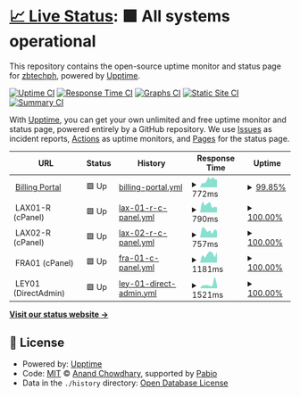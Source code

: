# [📈 Live Status](https://uptime.sulithosting.com): <!--live status--> **🟩 All systems operational**

This repository contains the open-source uptime monitor and status page for [zbtechph](https://uptime.sulithosting.com), powered by [Upptime](https://github.com/upptime/upptime).

[![Uptime CI](https://github.com/zbtechph/uptime/workflows/Uptime%20CI/badge.svg)](https://github.com/zbtechph/uptime/actions?query=workflow%3A%22Uptime+CI%22)
[![Response Time CI](https://github.com/zbtechph/uptime/workflows/Response%20Time%20CI/badge.svg)](https://github.com/zbtechph/uptime/actions?query=workflow%3A%22Response+Time+CI%22)
[![Graphs CI](https://github.com/zbtechph/uptime/workflows/Graphs%20CI/badge.svg)](https://github.com/zbtechph/uptime/actions?query=workflow%3A%22Graphs+CI%22)
[![Static Site CI](https://github.com/zbtechph/uptime/workflows/Static%20Site%20CI/badge.svg)](https://github.com/zbtechph/uptime/actions?query=workflow%3A%22Static+Site+CI%22)
[![Summary CI](https://github.com/zbtechph/uptime/workflows/Summary%20CI/badge.svg)](https://github.com/zbtechph/uptime/actions?query=workflow%3A%22Summary+CI%22)

With [Upptime](https://upptime.js.org), you can get your own unlimited and free uptime monitor and status page, powered entirely by a GitHub repository. We use [Issues](https://github.com/zbtechph/uptime/issues) as incident reports, [Actions](https://github.com/zbtechph/uptime/actions) as uptime monitors, and [Pages](https://uptime.sulithosting.com) for the status page.

<!--start: status pages-->
<!-- This summary is generated by Upptime (https://github.com/upptime/upptime) -->
<!-- Do not edit this manually, your changes will be overwritten -->
<!-- prettier-ignore -->
| URL | Status | History | Response Time | Uptime |
| --- | ------ | ------- | ------------- | ------ |
| <img alt="" src="https://icons.duckduckgo.com/ip3/billing.sulithosting.com.ico" height="13"> [Billing Portal](https://billing.sulithosting.com) | 🟩 Up | [billing-portal.yml](https://github.com/zbtechph/uptime/commits/HEAD/history/billing-portal.yml) | <details><summary><img alt="Response time graph" src="./graphs/billing-portal/response-time-week.png" height="20"> 772ms</summary><br><a href="https://uptime.sulithosting.com/history/billing-portal"><img alt="Response time 542" src="https://img.shields.io/endpoint?url=https%3A%2F%2Fraw.githubusercontent.com%2Fzbtechph%2Fuptime%2FHEAD%2Fapi%2Fbilling-portal%2Fresponse-time.json"></a><br><a href="https://uptime.sulithosting.com/history/billing-portal"><img alt="24-hour response time 838" src="https://img.shields.io/endpoint?url=https%3A%2F%2Fraw.githubusercontent.com%2Fzbtechph%2Fuptime%2FHEAD%2Fapi%2Fbilling-portal%2Fresponse-time-day.json"></a><br><a href="https://uptime.sulithosting.com/history/billing-portal"><img alt="7-day response time 772" src="https://img.shields.io/endpoint?url=https%3A%2F%2Fraw.githubusercontent.com%2Fzbtechph%2Fuptime%2FHEAD%2Fapi%2Fbilling-portal%2Fresponse-time-week.json"></a><br><a href="https://uptime.sulithosting.com/history/billing-portal"><img alt="30-day response time 542" src="https://img.shields.io/endpoint?url=https%3A%2F%2Fraw.githubusercontent.com%2Fzbtechph%2Fuptime%2FHEAD%2Fapi%2Fbilling-portal%2Fresponse-time-month.json"></a><br><a href="https://uptime.sulithosting.com/history/billing-portal"><img alt="1-year response time 542" src="https://img.shields.io/endpoint?url=https%3A%2F%2Fraw.githubusercontent.com%2Fzbtechph%2Fuptime%2FHEAD%2Fapi%2Fbilling-portal%2Fresponse-time-year.json"></a></details> | <details><summary><a href="https://uptime.sulithosting.com/history/billing-portal">99.85%</a></summary><a href="https://uptime.sulithosting.com/history/billing-portal"><img alt="All-time uptime 97.84%" src="https://img.shields.io/endpoint?url=https%3A%2F%2Fraw.githubusercontent.com%2Fzbtechph%2Fuptime%2FHEAD%2Fapi%2Fbilling-portal%2Fuptime.json"></a><br><a href="https://uptime.sulithosting.com/history/billing-portal"><img alt="24-hour uptime 100.00%" src="https://img.shields.io/endpoint?url=https%3A%2F%2Fraw.githubusercontent.com%2Fzbtechph%2Fuptime%2FHEAD%2Fapi%2Fbilling-portal%2Fuptime-day.json"></a><br><a href="https://uptime.sulithosting.com/history/billing-portal"><img alt="7-day uptime 99.85%" src="https://img.shields.io/endpoint?url=https%3A%2F%2Fraw.githubusercontent.com%2Fzbtechph%2Fuptime%2FHEAD%2Fapi%2Fbilling-portal%2Fuptime-week.json"></a><br><a href="https://uptime.sulithosting.com/history/billing-portal"><img alt="30-day uptime 97.84%" src="https://img.shields.io/endpoint?url=https%3A%2F%2Fraw.githubusercontent.com%2Fzbtechph%2Fuptime%2FHEAD%2Fapi%2Fbilling-portal%2Fuptime-month.json"></a><br><a href="https://uptime.sulithosting.com/history/billing-portal"><img alt="1-year uptime 97.84%" src="https://img.shields.io/endpoint?url=https%3A%2F%2Fraw.githubusercontent.com%2Fzbtechph%2Fuptime%2FHEAD%2Fapi%2Fbilling-portal%2Fuptime-year.json"></a></details>
| <img alt="" src="https://icons.duckduckgo.com/ip3/null.ico" height="13"> LAX01-R (cPanel) | 🟩 Up | [lax-01-r-c-panel.yml](https://github.com/zbtechph/uptime/commits/HEAD/history/lax-01-r-c-panel.yml) | <details><summary><img alt="Response time graph" src="./graphs/lax-01-r-c-panel/response-time-week.png" height="20"> 790ms</summary><br><a href="https://uptime.sulithosting.com/history/lax-01-r-c-panel"><img alt="Response time 788" src="https://img.shields.io/endpoint?url=https%3A%2F%2Fraw.githubusercontent.com%2Fzbtechph%2Fuptime%2FHEAD%2Fapi%2Flax-01-r-c-panel%2Fresponse-time.json"></a><br><a href="https://uptime.sulithosting.com/history/lax-01-r-c-panel"><img alt="24-hour response time 552" src="https://img.shields.io/endpoint?url=https%3A%2F%2Fraw.githubusercontent.com%2Fzbtechph%2Fuptime%2FHEAD%2Fapi%2Flax-01-r-c-panel%2Fresponse-time-day.json"></a><br><a href="https://uptime.sulithosting.com/history/lax-01-r-c-panel"><img alt="7-day response time 790" src="https://img.shields.io/endpoint?url=https%3A%2F%2Fraw.githubusercontent.com%2Fzbtechph%2Fuptime%2FHEAD%2Fapi%2Flax-01-r-c-panel%2Fresponse-time-week.json"></a><br><a href="https://uptime.sulithosting.com/history/lax-01-r-c-panel"><img alt="30-day response time 788" src="https://img.shields.io/endpoint?url=https%3A%2F%2Fraw.githubusercontent.com%2Fzbtechph%2Fuptime%2FHEAD%2Fapi%2Flax-01-r-c-panel%2Fresponse-time-month.json"></a><br><a href="https://uptime.sulithosting.com/history/lax-01-r-c-panel"><img alt="1-year response time 788" src="https://img.shields.io/endpoint?url=https%3A%2F%2Fraw.githubusercontent.com%2Fzbtechph%2Fuptime%2FHEAD%2Fapi%2Flax-01-r-c-panel%2Fresponse-time-year.json"></a></details> | <details><summary><a href="https://uptime.sulithosting.com/history/lax-01-r-c-panel">100.00%</a></summary><a href="https://uptime.sulithosting.com/history/lax-01-r-c-panel"><img alt="All-time uptime 100.00%" src="https://img.shields.io/endpoint?url=https%3A%2F%2Fraw.githubusercontent.com%2Fzbtechph%2Fuptime%2FHEAD%2Fapi%2Flax-01-r-c-panel%2Fuptime.json"></a><br><a href="https://uptime.sulithosting.com/history/lax-01-r-c-panel"><img alt="24-hour uptime 100.00%" src="https://img.shields.io/endpoint?url=https%3A%2F%2Fraw.githubusercontent.com%2Fzbtechph%2Fuptime%2FHEAD%2Fapi%2Flax-01-r-c-panel%2Fuptime-day.json"></a><br><a href="https://uptime.sulithosting.com/history/lax-01-r-c-panel"><img alt="7-day uptime 100.00%" src="https://img.shields.io/endpoint?url=https%3A%2F%2Fraw.githubusercontent.com%2Fzbtechph%2Fuptime%2FHEAD%2Fapi%2Flax-01-r-c-panel%2Fuptime-week.json"></a><br><a href="https://uptime.sulithosting.com/history/lax-01-r-c-panel"><img alt="30-day uptime 100.00%" src="https://img.shields.io/endpoint?url=https%3A%2F%2Fraw.githubusercontent.com%2Fzbtechph%2Fuptime%2FHEAD%2Fapi%2Flax-01-r-c-panel%2Fuptime-month.json"></a><br><a href="https://uptime.sulithosting.com/history/lax-01-r-c-panel"><img alt="1-year uptime 100.00%" src="https://img.shields.io/endpoint?url=https%3A%2F%2Fraw.githubusercontent.com%2Fzbtechph%2Fuptime%2FHEAD%2Fapi%2Flax-01-r-c-panel%2Fuptime-year.json"></a></details>
| <img alt="" src="https://icons.duckduckgo.com/ip3/null.ico" height="13"> LAX02-R (cPanel) | 🟩 Up | [lax-02-r-c-panel.yml](https://github.com/zbtechph/uptime/commits/HEAD/history/lax-02-r-c-panel.yml) | <details><summary><img alt="Response time graph" src="./graphs/lax-02-r-c-panel/response-time-week.png" height="20"> 757ms</summary><br><a href="https://uptime.sulithosting.com/history/lax-02-r-c-panel"><img alt="Response time 718" src="https://img.shields.io/endpoint?url=https%3A%2F%2Fraw.githubusercontent.com%2Fzbtechph%2Fuptime%2FHEAD%2Fapi%2Flax-02-r-c-panel%2Fresponse-time.json"></a><br><a href="https://uptime.sulithosting.com/history/lax-02-r-c-panel"><img alt="24-hour response time 721" src="https://img.shields.io/endpoint?url=https%3A%2F%2Fraw.githubusercontent.com%2Fzbtechph%2Fuptime%2FHEAD%2Fapi%2Flax-02-r-c-panel%2Fresponse-time-day.json"></a><br><a href="https://uptime.sulithosting.com/history/lax-02-r-c-panel"><img alt="7-day response time 757" src="https://img.shields.io/endpoint?url=https%3A%2F%2Fraw.githubusercontent.com%2Fzbtechph%2Fuptime%2FHEAD%2Fapi%2Flax-02-r-c-panel%2Fresponse-time-week.json"></a><br><a href="https://uptime.sulithosting.com/history/lax-02-r-c-panel"><img alt="30-day response time 718" src="https://img.shields.io/endpoint?url=https%3A%2F%2Fraw.githubusercontent.com%2Fzbtechph%2Fuptime%2FHEAD%2Fapi%2Flax-02-r-c-panel%2Fresponse-time-month.json"></a><br><a href="https://uptime.sulithosting.com/history/lax-02-r-c-panel"><img alt="1-year response time 718" src="https://img.shields.io/endpoint?url=https%3A%2F%2Fraw.githubusercontent.com%2Fzbtechph%2Fuptime%2FHEAD%2Fapi%2Flax-02-r-c-panel%2Fresponse-time-year.json"></a></details> | <details><summary><a href="https://uptime.sulithosting.com/history/lax-02-r-c-panel">100.00%</a></summary><a href="https://uptime.sulithosting.com/history/lax-02-r-c-panel"><img alt="All-time uptime 99.88%" src="https://img.shields.io/endpoint?url=https%3A%2F%2Fraw.githubusercontent.com%2Fzbtechph%2Fuptime%2FHEAD%2Fapi%2Flax-02-r-c-panel%2Fuptime.json"></a><br><a href="https://uptime.sulithosting.com/history/lax-02-r-c-panel"><img alt="24-hour uptime 100.00%" src="https://img.shields.io/endpoint?url=https%3A%2F%2Fraw.githubusercontent.com%2Fzbtechph%2Fuptime%2FHEAD%2Fapi%2Flax-02-r-c-panel%2Fuptime-day.json"></a><br><a href="https://uptime.sulithosting.com/history/lax-02-r-c-panel"><img alt="7-day uptime 100.00%" src="https://img.shields.io/endpoint?url=https%3A%2F%2Fraw.githubusercontent.com%2Fzbtechph%2Fuptime%2FHEAD%2Fapi%2Flax-02-r-c-panel%2Fuptime-week.json"></a><br><a href="https://uptime.sulithosting.com/history/lax-02-r-c-panel"><img alt="30-day uptime 99.88%" src="https://img.shields.io/endpoint?url=https%3A%2F%2Fraw.githubusercontent.com%2Fzbtechph%2Fuptime%2FHEAD%2Fapi%2Flax-02-r-c-panel%2Fuptime-month.json"></a><br><a href="https://uptime.sulithosting.com/history/lax-02-r-c-panel"><img alt="1-year uptime 99.88%" src="https://img.shields.io/endpoint?url=https%3A%2F%2Fraw.githubusercontent.com%2Fzbtechph%2Fuptime%2FHEAD%2Fapi%2Flax-02-r-c-panel%2Fuptime-year.json"></a></details>
| <img alt="" src="https://icons.duckduckgo.com/ip3/null.ico" height="13"> FRA01 (cPanel) | 🟩 Up | [fra-01-c-panel.yml](https://github.com/zbtechph/uptime/commits/HEAD/history/fra-01-c-panel.yml) | <details><summary><img alt="Response time graph" src="./graphs/fra-01-c-panel/response-time-week.png" height="20"> 1181ms</summary><br><a href="https://uptime.sulithosting.com/history/fra-01-c-panel"><img alt="Response time 1017" src="https://img.shields.io/endpoint?url=https%3A%2F%2Fraw.githubusercontent.com%2Fzbtechph%2Fuptime%2FHEAD%2Fapi%2Ffra-01-c-panel%2Fresponse-time.json"></a><br><a href="https://uptime.sulithosting.com/history/fra-01-c-panel"><img alt="24-hour response time 1500" src="https://img.shields.io/endpoint?url=https%3A%2F%2Fraw.githubusercontent.com%2Fzbtechph%2Fuptime%2FHEAD%2Fapi%2Ffra-01-c-panel%2Fresponse-time-day.json"></a><br><a href="https://uptime.sulithosting.com/history/fra-01-c-panel"><img alt="7-day response time 1181" src="https://img.shields.io/endpoint?url=https%3A%2F%2Fraw.githubusercontent.com%2Fzbtechph%2Fuptime%2FHEAD%2Fapi%2Ffra-01-c-panel%2Fresponse-time-week.json"></a><br><a href="https://uptime.sulithosting.com/history/fra-01-c-panel"><img alt="30-day response time 1017" src="https://img.shields.io/endpoint?url=https%3A%2F%2Fraw.githubusercontent.com%2Fzbtechph%2Fuptime%2FHEAD%2Fapi%2Ffra-01-c-panel%2Fresponse-time-month.json"></a><br><a href="https://uptime.sulithosting.com/history/fra-01-c-panel"><img alt="1-year response time 1017" src="https://img.shields.io/endpoint?url=https%3A%2F%2Fraw.githubusercontent.com%2Fzbtechph%2Fuptime%2FHEAD%2Fapi%2Ffra-01-c-panel%2Fresponse-time-year.json"></a></details> | <details><summary><a href="https://uptime.sulithosting.com/history/fra-01-c-panel">100.00%</a></summary><a href="https://uptime.sulithosting.com/history/fra-01-c-panel"><img alt="All-time uptime 100.00%" src="https://img.shields.io/endpoint?url=https%3A%2F%2Fraw.githubusercontent.com%2Fzbtechph%2Fuptime%2FHEAD%2Fapi%2Ffra-01-c-panel%2Fuptime.json"></a><br><a href="https://uptime.sulithosting.com/history/fra-01-c-panel"><img alt="24-hour uptime 100.00%" src="https://img.shields.io/endpoint?url=https%3A%2F%2Fraw.githubusercontent.com%2Fzbtechph%2Fuptime%2FHEAD%2Fapi%2Ffra-01-c-panel%2Fuptime-day.json"></a><br><a href="https://uptime.sulithosting.com/history/fra-01-c-panel"><img alt="7-day uptime 100.00%" src="https://img.shields.io/endpoint?url=https%3A%2F%2Fraw.githubusercontent.com%2Fzbtechph%2Fuptime%2FHEAD%2Fapi%2Ffra-01-c-panel%2Fuptime-week.json"></a><br><a href="https://uptime.sulithosting.com/history/fra-01-c-panel"><img alt="30-day uptime 100.00%" src="https://img.shields.io/endpoint?url=https%3A%2F%2Fraw.githubusercontent.com%2Fzbtechph%2Fuptime%2FHEAD%2Fapi%2Ffra-01-c-panel%2Fuptime-month.json"></a><br><a href="https://uptime.sulithosting.com/history/fra-01-c-panel"><img alt="1-year uptime 100.00%" src="https://img.shields.io/endpoint?url=https%3A%2F%2Fraw.githubusercontent.com%2Fzbtechph%2Fuptime%2FHEAD%2Fapi%2Ffra-01-c-panel%2Fuptime-year.json"></a></details>
| <img alt="" src="https://icons.duckduckgo.com/ip3/null.ico" height="13"> LEY01 (DirectAdmin) | 🟩 Up | [ley-01-direct-admin.yml](https://github.com/zbtechph/uptime/commits/HEAD/history/ley-01-direct-admin.yml) | <details><summary><img alt="Response time graph" src="./graphs/ley-01-direct-admin/response-time-week.png" height="20"> 1521ms</summary><br><a href="https://uptime.sulithosting.com/history/ley-01-direct-admin"><img alt="Response time 1168" src="https://img.shields.io/endpoint?url=https%3A%2F%2Fraw.githubusercontent.com%2Fzbtechph%2Fuptime%2FHEAD%2Fapi%2Fley-01-direct-admin%2Fresponse-time.json"></a><br><a href="https://uptime.sulithosting.com/history/ley-01-direct-admin"><img alt="24-hour response time 1108" src="https://img.shields.io/endpoint?url=https%3A%2F%2Fraw.githubusercontent.com%2Fzbtechph%2Fuptime%2FHEAD%2Fapi%2Fley-01-direct-admin%2Fresponse-time-day.json"></a><br><a href="https://uptime.sulithosting.com/history/ley-01-direct-admin"><img alt="7-day response time 1521" src="https://img.shields.io/endpoint?url=https%3A%2F%2Fraw.githubusercontent.com%2Fzbtechph%2Fuptime%2FHEAD%2Fapi%2Fley-01-direct-admin%2Fresponse-time-week.json"></a><br><a href="https://uptime.sulithosting.com/history/ley-01-direct-admin"><img alt="30-day response time 1168" src="https://img.shields.io/endpoint?url=https%3A%2F%2Fraw.githubusercontent.com%2Fzbtechph%2Fuptime%2FHEAD%2Fapi%2Fley-01-direct-admin%2Fresponse-time-month.json"></a><br><a href="https://uptime.sulithosting.com/history/ley-01-direct-admin"><img alt="1-year response time 1168" src="https://img.shields.io/endpoint?url=https%3A%2F%2Fraw.githubusercontent.com%2Fzbtechph%2Fuptime%2FHEAD%2Fapi%2Fley-01-direct-admin%2Fresponse-time-year.json"></a></details> | <details><summary><a href="https://uptime.sulithosting.com/history/ley-01-direct-admin">100.00%</a></summary><a href="https://uptime.sulithosting.com/history/ley-01-direct-admin"><img alt="All-time uptime 100.00%" src="https://img.shields.io/endpoint?url=https%3A%2F%2Fraw.githubusercontent.com%2Fzbtechph%2Fuptime%2FHEAD%2Fapi%2Fley-01-direct-admin%2Fuptime.json"></a><br><a href="https://uptime.sulithosting.com/history/ley-01-direct-admin"><img alt="24-hour uptime 100.00%" src="https://img.shields.io/endpoint?url=https%3A%2F%2Fraw.githubusercontent.com%2Fzbtechph%2Fuptime%2FHEAD%2Fapi%2Fley-01-direct-admin%2Fuptime-day.json"></a><br><a href="https://uptime.sulithosting.com/history/ley-01-direct-admin"><img alt="7-day uptime 100.00%" src="https://img.shields.io/endpoint?url=https%3A%2F%2Fraw.githubusercontent.com%2Fzbtechph%2Fuptime%2FHEAD%2Fapi%2Fley-01-direct-admin%2Fuptime-week.json"></a><br><a href="https://uptime.sulithosting.com/history/ley-01-direct-admin"><img alt="30-day uptime 100.00%" src="https://img.shields.io/endpoint?url=https%3A%2F%2Fraw.githubusercontent.com%2Fzbtechph%2Fuptime%2FHEAD%2Fapi%2Fley-01-direct-admin%2Fuptime-month.json"></a><br><a href="https://uptime.sulithosting.com/history/ley-01-direct-admin"><img alt="1-year uptime 100.00%" src="https://img.shields.io/endpoint?url=https%3A%2F%2Fraw.githubusercontent.com%2Fzbtechph%2Fuptime%2FHEAD%2Fapi%2Fley-01-direct-admin%2Fuptime-year.json"></a></details>

<!--end: status pages-->

[**Visit our status website →**](https://uptime.sulithosting.com)

## 📄 License

- Powered by: [Upptime](https://github.com/upptime/upptime)
- Code: [MIT](./LICENSE) © [Anand Chowdhary](https://anandchowdhary.com), supported by [Pabio](https://pabio.com)
- Data in the `./history` directory: [Open Database License](https://opendatacommons.org/licenses/odbl/1-0/)
